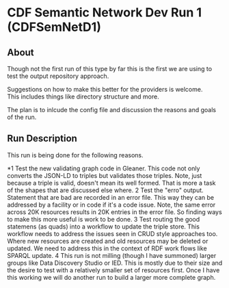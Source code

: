 # CDF Semantic Network Dev Run 1  (CDFSemNetD1)

## About

Though not the first run of this type by far this is the first
we are using to test the output repository approach.

Suggestions on how to make this better for the providers is welcome.  
This includes things like directory structure and more.   

The plan is to inlcude the config file and discussion the reasons and 
goals of the run.   

## Run Description

This run is being done for the following reasons.

*1 Test the new validating graph code in Gleaner.  This code not 
only converts the JSON-LD to triples but validates those triples.  Note, 
just because a triple is valid, doesn't mean its well formed.  That 
is more a task of the shapes that are discussed else where.
2 Test the "erro" output.  Statement that are bad are recorded in an
error file.  This way they can be addressed by a facility or in code if it's
a code issue.   Note, the same error across 20K resources results in 20K entries
in the error file.  So finding ways to make this more useful is work to be done.
3 Test routing the good statemens (as quads) into a workflow to update 
the triple store.   This workflow needs to address the issues seen in CRUD 
style approaches too.   Where new resources are created and old resources may be
deleted or updated.  We need to address this in the context of RDF work flows like 
SPARQL update.
4 This run is not milling (though I have summoned) larger groups like Data Discovery
Studio or IED.  This is mostly due to their size and the desire to test with a 
relatively smaller set of resources first.  Once I have this working we will 
do another run to build a larger more complete graph.  


```yaml




```
